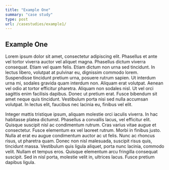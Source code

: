 ```yaml
---
title: "Example One"
summary: "case study"
type: post
url: /casestudies/example1/
---
```


## Example One

Lorem ipsum dolor sit amet, consectetur adipiscing elit. Phasellus et ante vel tortor viverra auctor vel aliquet magna. Phasellus dictum viverra consequat. Etiam vel quam felis. Etiam dictum non urna sed tincidunt. In lectus libero, volutpat at pulvinar eu, dignissim commodo lorem. Suspendisse tincidunt pretium urna, posuere rutrum sapien. Ut interdum urna mi, sodales gravida quam interdum non. Aliquam erat volutpat. Aenean vel odio at tortor efficitur pharetra. Aliquam non sodales nisl. Ut vel orci sagittis enim facilisis dapibus. Donec ut pretium erat. Fusce bibendum sit amet neque quis tincidunt. Vestibulum porta nisi sed nulla accumsan volutpat. In lectus elit, faucibus nec lacinia eu, finibus vel elit.

Integer mattis tristique ipsum, aliquam molestie orci iaculis viverra. In hac habitasse platea dictumst. Phasellus a convallis lacus, vel efficitur elit. Quisque suscipit nisl ac condimentum rutrum. Cras varius vitae augue et consectetur. Fusce elementum ex vel laoreet rutrum. Morbi in finibus justo. Nulla at erat eu augue condimentum auctor ac ut felis. Nunc ac rhoncus risus, ut pharetra quam. Donec non nisl malesuada, suscipit risus quis, tincidunt massa. Vestibulum quis ligula aliquet, porta nunc lacinia, commodo velit. Nullam et tempus eros. Quisque elementum arcu fringilla consequat suscipit. Sed in nisl porta, molestie velit in, ultrices lacus. Fusce pretium dapibus ligula.